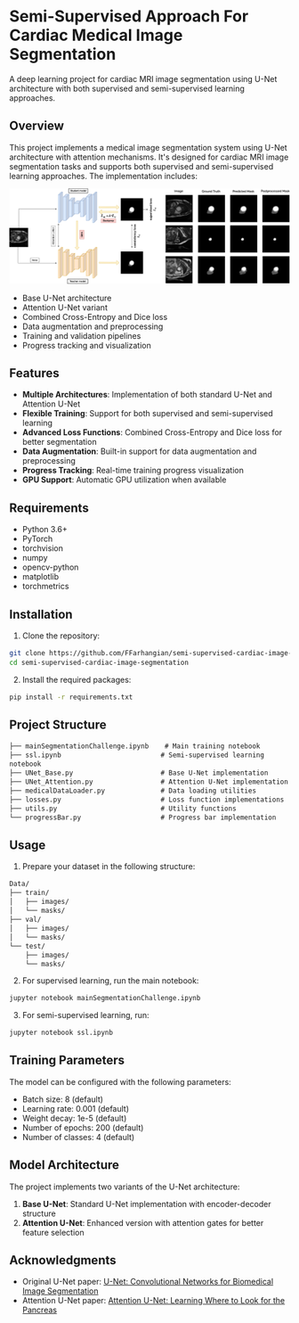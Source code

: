 # Semi-Supervised Approach For Cardiac Medical Image Segmentation

A deep learning project for cardiac MRI image segmentation using U-Net architecture with both supervised and semi-supervised learning approaches.

## Overview

This project implements a medical image segmentation system using U-Net architecture with attention mechanisms. It's designed for cardiac MRI image segmentation tasks and supports both supervised and semi-supervised learning approaches. The implementation includes:

![Method Overview](Method.jpeg)

- Base U-Net architecture
- Attention U-Net variant
- Combined Cross-Entropy and Dice loss
- Data augmentation and preprocessing
- Training and validation pipelines
- Progress tracking and visualization

## Features

- **Multiple Architectures**: Implementation of both standard U-Net and Attention U-Net
- **Flexible Training**: Support for both supervised and semi-supervised learning
- **Advanced Loss Functions**: Combined Cross-Entropy and Dice loss for better segmentation
- **Data Augmentation**: Built-in support for data augmentation and preprocessing
- **Progress Tracking**: Real-time training progress visualization
- **GPU Support**: Automatic GPU utilization when available

## Requirements

- Python 3.6+
- PyTorch
- torchvision
- numpy
- opencv-python
- matplotlib
- torchmetrics

## Installation

1. Clone the repository:
```bash
git clone https://github.com/FFarhangian/semi-supervised-cardiac-image-segmentation.git
cd semi-supervised-cardiac-image-segmentation
```

2. Install the required packages:
```bash
pip install -r requirements.txt
```

## Project Structure

```
├── mainSegmentationChallenge.ipynb    # Main training notebook
├── ssl.ipynb                         # Semi-supervised learning notebook
├── UNet_Base.py                      # Base U-Net implementation
├── UNet_Attention.py                 # Attention U-Net implementation
├── medicalDataLoader.py              # Data loading utilities
├── losses.py                         # Loss function implementations
├── utils.py                          # Utility functions
└── progressBar.py                    # Progress bar implementation
```

## Usage

1. Prepare your dataset in the following structure:
```
Data/
├── train/
│   ├── images/
│   └── masks/
├── val/
│   ├── images/
│   └── masks/
└── test/
    ├── images/
    └── masks/
```

2. For supervised learning, run the main notebook:
```bash
jupyter notebook mainSegmentationChallenge.ipynb
```

3. For semi-supervised learning, run:
```bash
jupyter notebook ssl.ipynb
```

## Training Parameters

The model can be configured with the following parameters:
- Batch size: 8 (default)
- Learning rate: 0.001 (default)
- Weight decay: 1e-5 (default)
- Number of epochs: 200 (default)
- Number of classes: 4 (default)

## Model Architecture

The project implements two variants of the U-Net architecture:

1. **Base U-Net**: Standard U-Net implementation with encoder-decoder structure
2. **Attention U-Net**: Enhanced version with attention gates for better feature selection

## Acknowledgments

- Original U-Net paper: [U-Net: Convolutional Networks for Biomedical Image Segmentation](https://arxiv.org/abs/1505.04597)
- Attention U-Net paper: [Attention U-Net: Learning Where to Look for the Pancreas](https://arxiv.org/abs/1804.03999)
